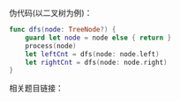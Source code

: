 伪代码(以二叉树为例)：

```swift
func dfs(node: TreeNode?) {
    guard let node = node else { return }
    process(node)
	let leftCnt = dfs(node: node.left)
    let rightCnt = dfs(node: node.right)
}
```

相关题目链接：